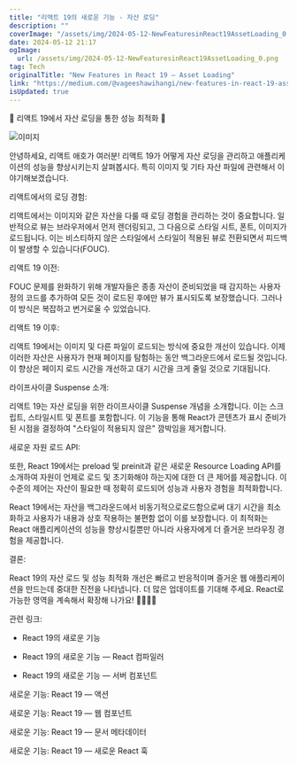 ```yaml
---
title: "리액트 19의 새로운 기능 - 자산 로딩"
description: ""
coverImage: "/assets/img/2024-05-12-NewFeaturesinReact19AssetLoading_0.png"
date: 2024-05-12 21:17
ogImage: 
  url: /assets/img/2024-05-12-NewFeaturesinReact19AssetLoading_0.png
tag: Tech
originalTitle: "New Features in React 19 — Asset Loading"
link: "https://medium.com/@vageeshawihangi/new-features-in-react-19-asset-loading-076c004c0f9f"
isUpdated: true
---
```





🚀 리액트 19에서 자산 로딩을 통한 성능 최적화 🌟

![이미지](/assets/img/2024-05-12-NewFeaturesinReact19AssetLoading_0.png)

안녕하세요, 리액트 애호가 여러분! 리액트 19가 어떻게 자산 로딩을 관리하고 애플리케이션의 성능을 향상시키는지 살펴봅시다. 특히 이미지 및 기타 자산 파일에 관련해서 이야기해보겠습니다.

리액트에서의 로딩 경험:



리액트에서는 이미지와 같은 자산을 다룰 때 로딩 경험을 관리하는 것이 중요합니다. 일반적으로 뷰는 브라우저에서 먼저 렌더링되고, 그 다음으로 스타일 시트, 폰트, 이미지가 로드됩니다. 이는 비스티하지 않은 스타일에서 스타일이 적용된 뷰로 전환되면서 피드백이 발생할 수 있습니다(FOUC).

리액트 19 이전:

FOUC 문제를 완화하기 위해 개발자들은 종종 자산이 준비되었을 때 감지하는 사용자 정의 코드를 추가하여 모든 것이 로드된 후에만 뷰가 표시되도록 보장했습니다. 그러나 이 방식은 복잡하고 번거로울 수 있었습니다.

리액트 19 이후:



리액트 19에서는 이미지 및 다른 파일이 로드되는 방식에 중요한 개선이 있습니다. 이제 이러한 자산은 사용자가 현재 페이지를 탐험하는 동안 백그라운드에서 로드될 것입니다. 이 향상은 페이지 로드 시간을 개선하고 대기 시간을 크게 줄일 것으로 기대됩니다.

라이프사이클 Suspense 소개:

리액트 19는 자산 로딩을 위한 라이프사이클 Suspense 개념을 소개합니다. 이는 스크립트, 스타일시트 및 폰트를 포함합니다. 이 기능을 통해 React가 콘텐츠가 표시 준비가 된 시점을 결정하여 "스타일이 적용되지 않은" 깜박임을 제거합니다.

새로운 자원 로드 API:



또한, React 19에서는 preload 및 preinit과 같은 새로운 Resource Loading API를 소개하여 자원이 언제로 로드 및 초기화해야 하는지에 대한 더 큰 제어를 제공합니다. 이 수준의 제어는 자산이 필요한 때 정확히 로드되어 성능과 사용자 경험을 최적화합니다.

React 19에서는 자산을 백그라운드에서 비동기적으로로드함으로써 대기 시간을 최소화하고 사용자가 내용과 상호 작용하는 불편함 없이 이를 보장합니다. 이 최적화는 React 애플리케이션의 성능을 향상시킬뿐만 아니라 사용자에게 더 즐거운 브라우징 경험을 제공합니다.

결론:

React 19의 자산 로드 및 성능 최적화 개선은 빠르고 반응적이며 즐거운 웹 애플리케이션을 만드는데 중대한 진전을 나타냅니다. 더 많은 업데이트를 기대해 주세요. React로 가능한 영역을 계속해서 확장해 나가요! 👩‍💻👨‍💻



관련 링크:

- React 19의 새로운 기능

- React 19의 새로운 기능 — React 컴파일러

- React 19의 새로운 기능 — 서버 컴포넌트



새로운 기능: React 19 — 액션

새로운 기능: React 19 — 웹 컴포넌트

새로운 기능: React 19 — 문서 메타데이터

새로운 기능: React 19 — 새로운 React 훅